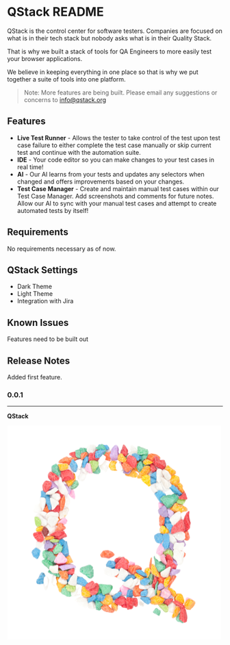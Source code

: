# QStack README

QStack is the control center for software testers.  Companies are focused on what is in their tech stack but nobody asks what is in their Quality Stack.

That is why we built a stack of tools for QA Engineers to more easily test your browser applications.

We believe in keeping everything in one place so that is why we put together a suite of tools into one platform.

>Note: More features are being built.  Please email any suggestions or concerns to info@qstack.org 

## Features

* **Live Test Runner** - Allows the tester to take control of the test upon test case failure to either complete the test case manually or skip current test and continue with the automation suite.
* **IDE** - Your code editor so you can make changes to your test cases in real time!
* **AI** - Our AI learns from your tests and updates any selectors when changed and offers improvements based on your changes.
* **Test Case Manager** - Create and maintain manual test cases within our Test Case Manager.  Add screenshots and comments for future notes.  Allow our AI to sync with your manual test cases and attempt to create automated tests by itself!

## Requirements

No requirements necessary as of now.

## QStack Settings

* Dark Theme
* Light Theme
* Integration with Jira

## Known Issues

Features need to be built out

## Release Notes

Added first feature.
### 0.0.1


-----------------------------------------------------------------------------------------------------------

 **QStack**

![feature X](QStackLogo.png)
